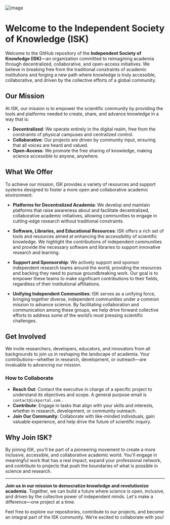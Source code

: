 ![image](https://github.com/Independent-Society-of-Knowledge/.github/assets/76442288/03c99a81-097b-4c47-9567-2421e18f4a41)

# Welcome to the Independent Society of Knowledge (ISK)

Welcome to the GitHub repository of the **Independent Society of Knowledge (ISK)**—an organization committed to reimagining academia through decentralized, collaborative, and open-access initiatives. We believe in breaking free from the traditional constraints of academic institutions and forging a new path where knowledge is truly accessible, collaborative, and driven by the collective efforts of a global community.

## Our Mission

At ISK, our mission is to empower the scientific community by providing the tools and platforms needed to create, share, and advance knowledge in a way that is:

- **Decentralized**: We operate entirely in the digital realm, free from the constraints of physical campuses and centralized control.
- **Collaborative**: Our projects are driven by community input, ensuring that all voices are heard and valued.
- **Open-Access**: We promote the free sharing of knowledge, making science accessible to anyone, anywhere.

## What We Offer

To achieve our mission, ISK provides a variety of resources and support systems designed to foster a more open and collaborative academic environment:

- **Platforms for Decentralized Academia**: We develop and maintain platforms that raise awareness about and facilitate decentralized, collaborative academic initiatives, allowing communities to engage in cutting-edge research without traditional constraints.
  
- **Software, Libraries, and Educational Resources**: ISK offers a rich set of tools and resources aimed at enhancing the accessibility of scientific knowledge. We highlight the contributions of independent communities and provide the necessary software and libraries to support innovative research and learning.

- **Support and Sponsorship**: We actively support and sponsor independent research teams around the world, providing the resources and backing they need to pursue groundbreaking work. Our goal is to empower these teams to make significant contributions to their fields, regardless of their institutional affiliations.

- **Unifying Independent Communities**: ISK serves as a unifying force, bringing together diverse, independent communities under a common mission to advance science. By facilitating collaboration and communication among these groups, we help drive forward collective efforts to address some of the world’s most pressing scientific challenges.

## Get Involved

We invite researchers, developers, educators, and innovators from all backgrounds to join us in reshaping the landscape of academia. Your contributions—whether in research, development, or outreach—are invaluable to advancing our mission. 

### How to Collaborate

- **Reach Out**: Contact the executive in charge of a specific project to understand its objectives and scope. A general purpose email is `contact@iskportal.com` .
- **Contribute**: Engage in tasks that align with your skills and interests, whether in research, development, or community outreach.
- **Join Our Community**: Collaborate with like-minded individuals, gain valuable experience, and help drive the future of scientific inquiry.

## Why Join ISK?

By joining ISK, you’ll be part of a pioneering movement to create a more inclusive, accessible, and collaborative academic world. You'll engage in meaningful work that has a real impact, expand your professional network, and contribute to projects that push the boundaries of what is possible in science and research.

---

**Join us in our mission to democratize knowledge and revolutionize academia.** Together, we can build a future where science is open, inclusive, and driven by the collective power of independent minds. Let's make a difference—one project at a time.

Feel free to explore our repositories, contribute to our projects, and become an integral part of the ISK community. We’re excited to collaborate with you!


